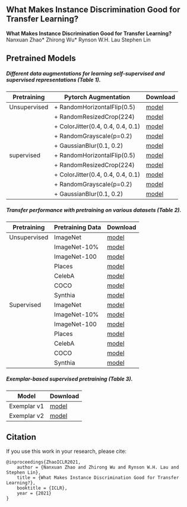 ## What Makes Instance Discrimination Good for Transfer Learning?



**What Makes Instance Discrimination Good for Transfer Learning?**  
Nanxuan Zhao*	Zhirong Wu*	Rynson W.H. Lau	Stephen Lin



## Pretrained Models

##### Different data augmentations for learning self-supervised and supervised representations (Table 1).

| Pretraining  | Pytorch Augmentation               | Download                                                     |
| ------------ | ---------------------------------- | ------------------------------------------------------------ |
| Unsupervised | \+ RandomHorizontalFlip(0.5)       | [model](https://frontiers.blob.core.windows.net/pretraining/checkpoints/pil_pretrained_models/good_transfer/moco_v2_imagenet_aug_f.pth) |
|              | \+ RandomResizedCrop(224)          | [model](https://frontiers.blob.core.windows.net/pretraining/checkpoints/pil_pretrained_models/good_transfer/moco_v2_imagenet_aug_fr.pth) |
|              | \+ ColorJitter(0.4, 0.4, 0.4, 0.1) | [model](https://frontiers.blob.core.windows.net/pretraining/checkpoints/pil_pretrained_models/good_transfer/moco_v2_imagenet_aug_frc.pth) |
|              | \+ RandomGrayscale(p=0.2)          | [model](https://frontiers.blob.core.windows.net/pretraining/checkpoints/pil_pretrained_models/good_transfer/moco_v2_imagenet_aug_frcg.pth) |
|              | \+ GaussianBlur(0.1, 0.2)          | [model](https://frontiers.blob.core.windows.net/pretraining/checkpoints/pil_pretrained_models/good_transfer/moco_v2_imagenet.pth) |
| supervised   | \+ RandomHorizontalFlip(0.5)       | [model](https://frontiers.blob.core.windows.net/pretraining/checkpoints/pil_pretrained_models/good_transfer/supervised_imagenet_aug_f.pth) |
|              | \+ RandomResizedCrop(224)          | [model](https://frontiers.blob.core.windows.net/pretraining/checkpoints/pil_pretrained_models/good_transfer/supervised_imagenet_aug_fr.pth) |
|              | \+ ColorJitter(0.4, 0.4, 0.4, 0.1) | [model](https://frontiers.blob.core.windows.net/pretraining/checkpoints/pil_pretrained_models/good_transfer/supervised_imagenet_aug_frc.pth) |
|              | \+ RandomGrayscale(p=0.2)          | [model](https://frontiers.blob.core.windows.net/pretraining/checkpoints/pil_pretrained_models/good_transfer/supervised_imagenet_aug_frcg.pth) |
|              | \+ GaussianBlur(0.1, 0.2)          | [model](https://frontiers.blob.core.windows.net/pretraining/checkpoints/pil_pretrained_models/good_transfer/supervised_imagenet.pth) |



##### Transfer performance with pretraining on various datasets (Table 2).

| Pretraining  | Pretraining Data | Download                                                     |
| ------------ | ---------------- | ------------------------------------------------------------ |
| Unsupervised | ImageNet         | [model](https://frontiers.blob.core.windows.net/pretraining/checkpoints/pil_pretrained_models/good_transfer/moco_v2_imagenet.pth) |
|              | ImageNet-10%     | [model](https://frontiers.blob.core.windows.net/pretraining/checkpoints/pil_pretrained_models/good_transfer/moco_v2_imagenet1over10.pth) |
|              | ImageNet-100     | [model](https://frontiers.blob.core.windows.net/pretraining/checkpoints/pil_pretrained_models/good_transfer/moco_v2_imagenet100.pth) |
|              | Places           | [model](https://frontiers.blob.core.windows.net/pretraining/checkpoints/pil_pretrained_models/good_transfer/moco_v2_palces.pth) |
|              | CelebA           | [model](https://frontiers.blob.core.windows.net/pretraining/checkpoints/pil_pretrained_models/good_transfer/moco_v2_celeba.pth) |
|              | COCO             | [model](https://frontiers.blob.core.windows.net/pretraining/checkpoints/pil_pretrained_models/good_transfer/moco_v2_coco.pth) |
|              | Synthia          | [model](https://frontiers.blob.core.windows.net/pretraining/checkpoints/pil_pretrained_models/good_transfer/moco_v2_synthia.pth) |
| Supervised   | ImageNet         | [model](https://frontiers.blob.core.windows.net/pretraining/checkpoints/pil_pretrained_models/good_transfer/supervised_synthia.pth) |
|              | ImageNet-10%     | [model](https://frontiers.blob.core.windows.net/pretraining/checkpoints/pil_pretrained_models/good_transfer/supervised_imagenet1over10.pth) |
|              | ImageNet-100     | [model](https://frontiers.blob.core.windows.net/pretraining/checkpoints/pil_pretrained_models/good_transfer/supervised_imagenet100.pth) |
|              | Places           | [model](https://frontiers.blob.core.windows.net/pretraining/checkpoints/pil_pretrained_models/good_transfer/supervised_coco.pth) |
|              | CelebA           | [model](https://frontiers.blob.core.windows.net/pretraining/checkpoints/pil_pretrained_models/good_transfer/supervised_celeba.pth) |
|              | COCO             | [model](https://frontiers.blob.core.windows.net/pretraining/checkpoints/pil_pretrained_models/good_transfer/supervised_coco.pth) |
|              | Synthia          | [model](https://frontiers.blob.core.windows.net/pretraining/checkpoints/pil_pretrained_models/good_transfer/supervised_synthia.pth) |



##### Exemplar-based supervised pretraining (Table 3).

| Model       | Download                                                     |
| ----------- | ------------------------------------------------------------ |
| Exemplar v1 | [model](https://frontiers.blob.core.windows.net/pretraining/checkpoints/pil_pretrained_models/good_transfer/exemplar_v1.pth) |
| Exemplar v2 | [model](https://frontiers.blob.core.windows.net/pretraining/checkpoints/pil_pretrained_models/good_transfer/exemplar_v2.pth) |



## Citation

If you use this work in your research, please cite:

```
@inproceedings{ZhaoICLR2021, 
    author = {Nanxuan Zhao and Zhirong Wu and Rynson W.H. Lau and Stephen Lin}, 
    title = {What Makes Instance Discrimination Good for Transfer Learning?}, 
    booktitle = {ICLR}, 
    year = {2021} 
}
```


